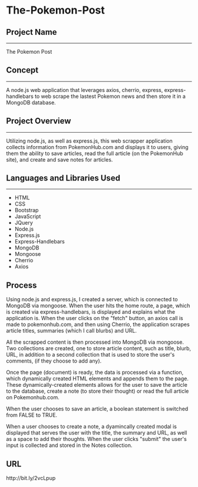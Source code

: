 # The-Pokemon-Post

<h2>Project Name</h2>
<hr>
The Pokemon Post

<h2>Concept</h2>
<hr>
A node.js web application that leverages axios, cherrio, express, express-handlebars to web scrape the lastest Pokemon news and then store it in a MongoDB database.

<h2>Project Overview</h2>
<hr>
Utilizing node.js, as well as express.js, this web scrapper application collects information from PokemonHub.com and displays it to users, giving them the ability to save articles, read the full article (on the PokemonHub site), and create and save notes for articles.

<h2>Languages and Libraries Used</h2>
<hr>

- HTML
- CSS
- Bootstrap
- JavaScript
- JQuery
- Node.js
- Express.js
- Express-Handlebars
- MongoDB
- Mongoose
- Cherrio
- Axios

<h2>Process</h2>

Using node.js and express.js, I created a server, which is connected to MongoDB via mongoose. When the user hits the home route, a page, which is created via express-handlebars, is displayed and explains what the application is. When the user clicks on the "fetch" button, an axios call is made to pokemonhub.com, and then using Cherrio, the application scrapes article titles, summaries (which I call blurbs) and URL.

All the scrapped content is then processed into MongoDB via mongoose. Two collections are created, one to store article content, such as title, blurb, URL, in addition to a second collection that is used to store the user's comments, (if they choose to add any). 

Once the page (document) is ready, the data is processed via a function, which dynamically created HTML elements and appends them to the page. These dynamically-created elements allows for the user to save the article to the database, create a note (to store their thought) or read the full article on Pokemonhub.com.

When the user chooses to save an article, a boolean statement is switched from FALSE to TRUE.

When a user chooses to create a note, a dyamincally created modal is displayed that serves the user with the title, the summary and URL, as well as a space to add their thoughts. When the user clicks "submit" the user's input is collected and stored in the Notes collection.

<h2>URL</h2>
http://bit.ly/2vcLpup
